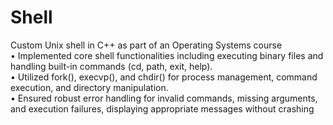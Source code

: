 # Shell
Custom Unix shell in C++ as part of an Operating Systems course  
• Implemented core shell functionalities including executing binary files and handling built-in commands (cd, path,
exit, help).  
• Utilized fork(), execvp(), and chdir() for process management, command execution, and directory manipulation.  
• Ensured robust error handling for invalid commands, missing arguments, and execution failures, displaying
appropriate messages without crashing
